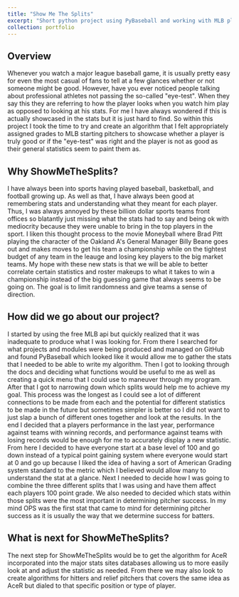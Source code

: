 ```yaml
---
title: "Show Me The Splits"
excerpt: "Short python project using PyBaseball and working with MLB players statistics, specifically their "splits" or stats in certain scenarios to create a new general stat for starting pitchers."
collection: portfolio
---
```


Overview
---
Whenever you watch a major league baseball game, it is usually pretty easy for even the most casual of fans to tell at a few glances whether or not someone might be good. However, have you ever noticed people talking about professional athletes not passing the so-called "eye-test". When they say this they are referring to how the player looks when you watch him play as opposed to looking at his stats. For me I have always wondered if this is actually showcased in the stats but it is just hard to find. So within this project I took the time to try and create an algorithm that I felt appropriately assigned grades to MLB starting pitchers to showcase whether a player is truly good or if the "eye-test" was right and the player is not as good as their general statistics seem to paint them as.
<!-- <br/><img src='/images/LoginView.jpg' height='600' width='200'><img src='/images/StaffDashboardView.png' height='600' width='200'><img src='/images/GoalView.png' height='600' width='200'> -->

Why ShowMeTheSplits?
---
I have always been into sports having played baseball, basketball, and football growing up. As well as that, I have always been good at remembering stats and understanding what they meant for each player. Thus, I was always annoyed by these billion dollar sports teams front offices so blatantly just missing what the stats had to say and being ok with mediocrity because they were unable to bring in the top players in the sport. I liken this thought process to the movie Moneyball where Brad Pitt playing the character of the Oakland A's General Manager Billy Beane goes out and makes moves to get his team a championship while on the tightest budget of any team in the leauge and losing key players to the big market teams. My hope with these new stats is that we will be able to better correlate certain statistics and roster makeups to what it takes to win a championship instead of the big guessing game that always seems to be going on. The goal is to limit randomness and give teams a sense of direction.

How did we go about our project?
---
I started by using the free MLB api but quickly realized that it was inadequate to produce what I was looking for. From there I searched for what projects and modules were being produced and managed on GitHub and found PyBaseball which looked like it would allow me to gather the stats that I needed to be able to write my algorithm. Then I got to looking through the docs and deciding what functions would be useful to me as well as creating a quick menu that I could use to maneuver through my program. After that I got to narrowing down which splits would help me to achieve my goal. This process was the longest as I could see a lot of different connections to be made from each and the potential for different statistics to be made in the future but sometimes simpler is better so I did not want to just slap a bunch of different ones together and look at the results. In the end I decided that a players performance in the last year, performance against teams with winning records, and performance against teams with losing records would be enough for me to accurately display a new statistic. From here I decided to have everyone start at a base level of 100 and go down instead of a typical point gaining system where everyone would start at 0 and go up because I liked the idea of having a sort of American Grading system standard to the metric which I believed would allow many to understand the stat at a glance. Next I needed to decide how I was going to combine the three different splits that I was using and have them affect each players 100 point grade. We also needed to decided which stats within those splits were the most important in determining pitcher success. In my mind OPS was the first stat that came to mind for determining pitcher success as it is usually the way that we determine success for batters.
<!-- I stepped up and decided to take on the role of project manager while still working on the overall application development. From here I separated everyone into areas that they felt the most comfortable in and gave them goals to accomplish and deadlines that we hoped to hit them by. This allowed for our production to move along smoothly and for us to impress both our professor and our founders. We did a ton of different things in this project including: market research, wireframing, entity-relationship modeling, database building, front-end development, back-end development, learned a bit about AWS, used github for source control, communicated between our branches to make sure everyone got what they needed, communicated with our professor, communicated with the founders to ensure everything was working towards the overall goal that they had in mind for the application. I hopped around throughout all aspects of the apps development and contributed where I saw most effective. My biggest role in the project was using REST api to connect our app to the database that we setup in AWS and implementing Posts and Gets for our different screens. -->

What is next for ShowMeTheSplits?
---
The next step for ShowMeTheSplits would be to get the algorithm for AceR incorporated into the major stats sites databases allowing us to more easily look at and adjust the statistic as needed. From there we may also look to create algorithms for hitters and relief pitchers that covers the same idea as AceR but dialed to that specific position or type of player.